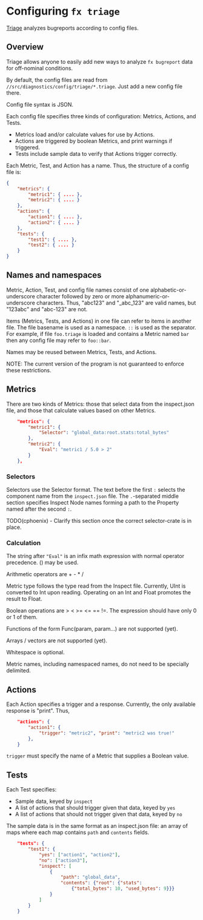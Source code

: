 # Configuring `fx triage`

[Triage](README.md) analyzes bugreports according to config files.

## Overview

Triage allows anyone to easily add new ways to analyze `fx bugreport` data
for off-nominal conditions.

By default, the config files are read from
`//src/diagnostics/config/triage/*.triage`. Just add a new config file there.

Config file syntax is JSON.

Each config file specifies three kinds of configuration: Metrics, Actions, and
Tests.

* Metrics load and/or calculate values for use by Actions.
* Actions are triggered by boolean Metrics, and print warnings if triggered.
* Tests include sample data to verify that Actions trigger correctly.

Each Metric, Test, and Action has a name. Thus, the structure of a
config file is:

```JSON
{
    "metrics": {
        "metric1": { .... },
        "metric2": { .... }
    },
    "actions": {
        "action1": { .... },
        "action2": { .... }
    },
    "tests": {
        "test1": { .... },
        "test2": { .... }
    }
}
```

## Names and namespaces

Metric, Action, Test, and config file names consist of one
alphabetic-or-underscore character followed by
zero or more alphanumeric-or-underscore characters. Thus, "abc123" and
"_abc_123" are valid names, but "123abc" and "abc-123" are not.

Items (Metrics, Tests, and Actions) in one file can refer to items in another
file. The file basename is used as a namespace. `::` is used as the separator.
For example, if file `foo.triage` is loaded
and contains a Metric named `bar` then any config file may refer to `foo::bar`.

Names may be reused between Metrics, Tests, and Actions.

NOTE: The current version of the program is not guaranteed to enforce these
restrictions.

## Metrics

There are two kinds of Metrics: those that select data from the inspect.json
file, and those that calculate values based on other Metrics.

```JSON
    "metrics": {
        "metric1": {
            "Selector": "global_data:root.stats:total_bytes"
        },
        "metric2": {
            "Eval": "metric1 / 5.0 > 2"
        }
    },
```

### Selectors

Selectors use the Selector format. The text before the first `:` selects the
component name from the `inspect.json` file. The `.`-separated middle section
specifies Inspect Node names forming a path to the Property named after the
second `:`.

TODO(cphoenix) - Clarify this section once the correct selector-crate is
in place.

### Calculation

The string after `"Eval"` is an infix math expression with
normal operator precedence. () may be used.

Arithmetic operators are + - * /

Metric type follows the type read from the Inspect file. Currently, UInt
is converted to Int upon reading. Operating on an Int and Float promotes the
result to Float.

Boolean operations are > < >= <= == !=. The expression should have only 0 or 1
of them.

Functions of the form Func(param, param...) are not supported (yet).

Arrays / vectors are not supported (yet).

Whitespace is optional.

Metric names, including namespaced names, do not need to be specially delimited.

## Actions

Each Action specifies a trigger and a response. Currently, the only available
response is "print". Thus,

```JSON
    "actions": {
        "action1": {
            "trigger": "metric2", "print": "metric2 was true!"
        },
    }
```

`trigger` must specify the name of a Metric that supplies a Boolean value.

## Tests

Each Test specifies:

*   Sample data, keyed by `inspect`
*   A list of actions that should trigger given that data, keyed by `yes`
*   A list of actions that should not trigger given that data, keyed by `no`

The sample data is in the same format as an inspect.json file: an array
of maps where each map contains `path` and `contents` fields.

```JSON
    "tests": {
        "test1": {
            "yes": ["action1", "action2"],
            "no": ["action3"],
            "inspect": [
                {
                    "path": "global_data",
                    "contents": {"root": {"stats":
                        {"total_bytes": 10, "used_bytes": 9}}}
                }
            ]
        }
    }
```

